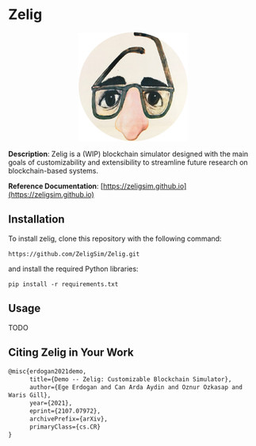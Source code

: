 # Zelig

<p align="center">
      <img src="assets/zelig_profile.png" width="220">      
</p>

**Description**: Zelig is a (WIP) blockchain simulator designed with the main goals of customizability and extensibility to streamline future research on blockchain-based systems.

**Reference Documentation**: [https://zeligsim.github.io](https://zeligsim.github.io)

## Installation

To install zelig, clone this repository with the following command:
```
https://github.com/ZeligSim/Zelig.git
```
and install the required Python libraries:
```
pip install -r requirements.txt
```
## Usage

TODO

## Citing Zelig in Your Work

```
@misc{erdogan2021demo,
      title={Demo -- Zelig: Customizable Blockchain Simulator}, 
      author={Ege Erdogan and Can Arda Aydin and Oznur Ozkasap and Waris Gill},
      year={2021},
      eprint={2107.07972},
      archivePrefix={arXiv},
      primaryClass={cs.CR}
}
```
